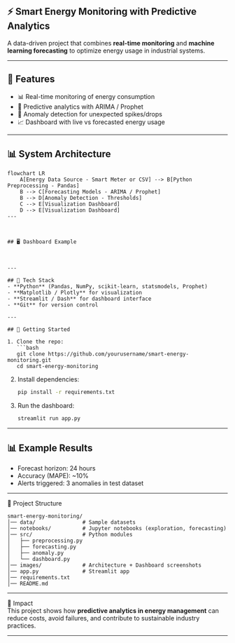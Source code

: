 ## ⚡ Smart Energy Monitoring with Predictive Analytics  

A data-driven project that combines **real-time monitoring** and **machine learning forecasting** to optimize energy usage in industrial systems.  

---

## 📌 Features  
- 📊 Real-time monitoring of energy consumption  
- 🔮 Predictive analytics with ARIMA / Prophet  
- 🚨 Anomaly detection for unexpected spikes/drops  
- 📈 Dashboard with live vs forecasted energy usage  

---

 ## 📊 System Architecture

```mermaid
flowchart LR
    A[Energy Data Source - Smart Meter or CSV] --> B[Python Preprocessing - Pandas]
    B --> C[Forecasting Models - ARIMA / Prophet]
    B --> D[Anomaly Detection - Thresholds]
    C --> E[Visualization Dashboard]
    D --> E[Visualization Dashboard]
---



## 🖥️ Dashboard Example  



---

## 🔧 Tech Stack  
- **Python** (Pandas, NumPy, scikit-learn, statsmodels, Prophet)  
- **Matplotlib / Plotly** for visualization  
- **Streamlit / Dash** for dashboard interface  
- **Git** for version control  

---

## 🚀 Getting Started  

1. Clone the repo:  
   ```bash
   git clone https://github.com/yourusername/smart-energy-monitoring.git
   cd smart-energy-monitoring
   ```
2. Install dependencies:  
   ```bash
   pip install -r requirements.txt
   ```
3. Run the dashboard:  
   ```bash
   streamlit run app.py
   ```

---

 ## 📊 Example Results  

- Forecast horizon: 24 hours  
- Accuracy (MAPE): ~10%  
- Alerts triggered: 3 anomalies in test dataset  

---

 📂 Project Structure  

```
smart-energy-monitoring/
│── data/               # Sample datasets
│── notebooks/          # Jupyter notebooks (exploration, forecasting)
│── src/                # Python modules
│   ├── preprocessing.py
│   ├── forecasting.py
│   ├── anomaly.py
│   └── dashboard.py
│── images/             # Architecture + Dashboard screenshots
│── app.py              # Streamlit app
│── requirements.txt
│── README.md
```

---

 🌱 Impact  
This project shows how **predictive analytics in energy management** can reduce costs, avoid failures, and contribute to sustainable industry practices.  

---
